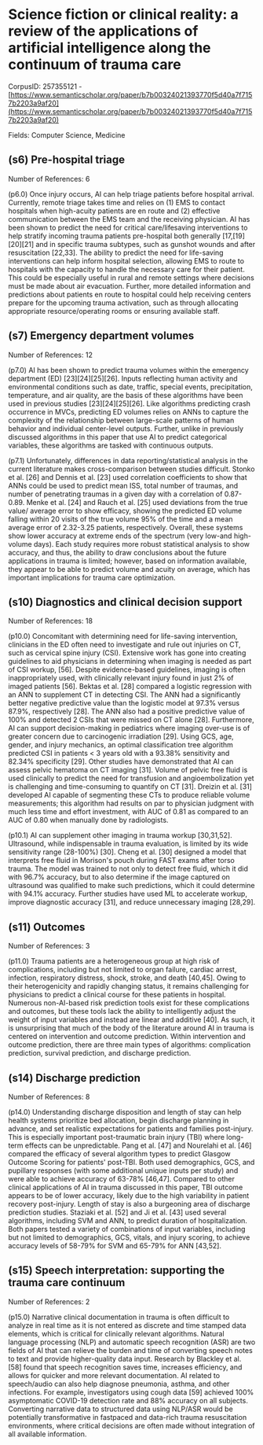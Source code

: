 # Science fiction or clinical reality: a review of the applications of artificial intelligence along the continuum of trauma care

CorpusID: 257355121 - [https://www.semanticscholar.org/paper/b7b00324021393770f5d40a7f7157b2203a9af20](https://www.semanticscholar.org/paper/b7b00324021393770f5d40a7f7157b2203a9af20)

Fields: Computer Science, Medicine

## (s6) Pre-hospital triage
Number of References: 6

(p6.0) Once injury occurs, AI can help triage patients before hospital arrival. Currently, remote triage takes time and relies on (1) EMS to contact hospitals when high-acuity patients are en route and (2) effective communication between the EMS team and the receiving physician. AI has been shown to predict the need for critical care/lifesaving interventions to help stratify incoming trauma patients pre-hospital both generally [17,[19][20][21] and in specific trauma subtypes, such as gunshot wounds and after resuscitation [22,33]. The ability to predict the need for life-saving interventions can help inform hospital selection, allowing EMS to route to hospitals with the capacity to handle the necessary care for their patient. This could be especially useful in rural and remote settings where decisions must be made about air evacuation. Further, more detailed information and predictions about patients en route to hospital could help receiving centers prepare for the upcoming trauma activation, such as through allocating appropriate resource/operating rooms or ensuring available staff.
## (s7) Emergency department volumes
Number of References: 12

(p7.0) AI has been shown to predict trauma volumes within the emergency department (ED) [23][24][25][26]. Inputs reflecting human activity and environmental conditions such as date, traffic, special events, precipitation, temperature, and air quality, are the basis of these algorithms have been used in previous studies [23][24][25][26]. Like algorithms predicting crash occurrence in MVCs, predicting ED volumes relies on ANNs to capture the complexity of the relationship between large-scale patterns of human behavior and individual center-level outputs. Further, unlike in previously discussed algorithms in this paper that use AI to predict categorical variables, these algorithms are tasked with continuous outputs.

(p7.1) Unfortunately, differences in data reporting/statistical analysis in the current literature makes cross-comparison between studies difficult. Stonko et al. [26] and Dennis et al. [23] used correlation coefficients to show that ANNs could be used to predict mean ISS, total number of traumas, and number of penetrating traumas in a given day with a correlation of 0.87-0.89. Menke et al. [24] and Rauch et al. [25] used deviations from the true value/ average error to show efficacy, showing the predicted ED volume falling within 20 visits of the true volume 95% of the time and a mean average error of 2.32-3.25 patients, respectively. Overall, these systems show lower accuracy at extreme ends of the spectrum (very low-and high-volume days). Each study requires more robust statistical analysis to show accuracy, and thus, the ability to draw conclusions about the future applications in trauma is limited; however, based on information available, they appear to be able to predict volume and acuity on average, which has important implications for trauma care optimization.
## (s10) Diagnostics and clinical decision support
Number of References: 18

(p10.0) Concomitant with determining need for life-saving intervention, clinicians in the ED often need to investigate and rule out injuries on CT, such as cervical spine injury (CSI). Extensive work has gone into creating guidelines to aid physicians in determining when imaging is needed as part of CSI workup, [56]. Despite evidence-based guidelines, imaging is often inappropriately used, with clinically relevant injury found in just 2% of imaged patients [56]. Bektas et al. [28] compared a logistic regression with an ANN to supplement CT in detecting CSI. The ANN had a significantly better negative predictive value than the logistic model at 97.3% versus 87.9%, respectively [28]. The ANN also had a positive predictive value of 100% and detected 2 CSIs that were missed on CT alone [28]. Furthermore, AI can support decision-making in pediatrics where imaging over-use is of greater concern due to carcinogenic irradiation [29]. Using GCS, age, gender, and injury mechanics, an optimal classification tree algorithm predicted CSI in patients < 3 years old with a 93.38% sensitivity and 82.34% specificity [29]. Other studies have demonstrated that AI can assess pelvic hematoma on CT imaging [31]. Volume of pelvic free fluid is used clinically to predict the need for transfusion and angioembolization yet is challenging and time-consuming to quantify on CT [31]. Dreizin et al. [31] developed AI capable of segmenting these CTs to produce reliable volume measurements; this algorithm had results on par to physician judgment with much less time and effort investment, with AUC of 0.81 as compared to an AUC of 0.80 when manually done by radiologists.

(p10.1) AI can supplement other imaging in trauma workup [30,31,52]. Ultrasound, while indispensable in trauma evaluation, is limited by its wide sensitivity range (28-100%) [30]. Cheng et al. [30] designed a model that interprets free fluid in Morison's pouch during FAST exams after torso trauma. The model was trained to not only to detect free fluid, which it did with 96.7% accuracy, but to also determine if the image captured on ultrasound was qualified to make such predictions, which it could determine with 94.1% accuracy. Further studies have used ML to accelerate workup, improve diagnostic accuracy [31], and reduce unnecessary imaging [28,29].
## (s11) Outcomes
Number of References: 3

(p11.0) Trauma patients are a heterogeneous group at high risk of complications, including but not limited to organ failure, cardiac arrest, infection, respiratory distress, shock, stroke, and death [40,45]. Owing to their heterogenicity and rapidly changing status, it remains challenging for physicians to predict a clinical course for these patients in hospital. Numerous non-AI-based risk prediction tools exist for these complications and outcomes, but these tools lack the ability to intelligently adjust the weight of input variables and instead are linear and additive [40]. As such, it is unsurprising that much of the body of the literature around AI in trauma is centered on intervention and outcome prediction. Within intervention and outcome prediction, there are three main types of algorithms: complication prediction, survival prediction, and discharge prediction.
## (s14) Discharge prediction
Number of References: 8

(p14.0) Understanding discharge disposition and length of stay can help health systems prioritize bed allocation, begin discharge planning in advance, and set realistic expectations for patients and families post-injury. This is especially important post-traumatic brain injury (TBI) where long-term effects can be unpredictable. Pang et al. [47] and Nourelahi et al. [46] compared the efficacy of several algorithm types to predict Glasgow Outcome Scoring for patients' post-TBI. Both used demographics, GCS, and pupillary responses (with some additional unique inputs per study) and were able to achieve accuracy of 63-78% [46,47]. Compared to other clinical applications of AI in trauma discussed in this paper, TBI outcome appears to be of lower accuracy, likely due to the high variability in patient recovery post-injury. Length of stay is also a burgeoning area of discharge prediction studies. Staziaki et al. [52] and Ji et al. [43] used several algorithms, including SVM and ANN, to predict duration of hospitalization. Both papers tested a variety of combinations of input variables, including but not limited to demographics, GCS, vitals, and injury scoring, to achieve accuracy levels of 58-79% for SVM and 65-79% for ANN [43,52].
## (s15) Speech interpretation: supporting the trauma care continuum
Number of References: 2

(p15.0) Narrative clinical documentation in trauma is often difficult to analyze in real time as it is not entered as discrete and time stamped data elements, which is critical for clinically relevant algorithms. Natural language processing (NLP) and automatic speech recognition (ASR) are two fields of AI that can relieve the burden and time of converting speech notes to text and provide higher-quality data input. Research by Blackley et al. [58] found that speech recognition saves time, increases efficiency, and allows for quicker and more relevant documentation. AI related to speech/audio can also help diagnose pneumonia, asthma, and other infections. For example, investigators using cough data [59] achieved 100% asymptomatic COVID-19 detection rate and 88% accuracy on all subjects. Converting narrative data to structured data using NLP/ASR would be potentially transformative in fastpaced and data-rich trauma resuscitation environments, where critical decisions are often made without integration of all available information.
